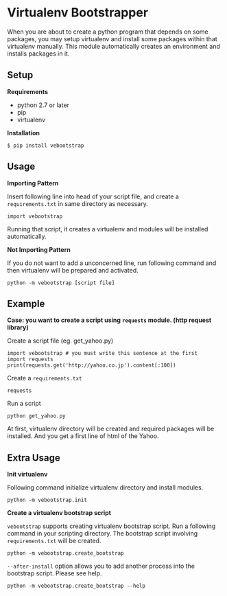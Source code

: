 Virtualenv Bootstrapper
========================

When you are about to create a python program that depends on some packages, you may setup virtualenv and install some packages within that virtualenv manually. This module automatically creates an environment and installs packages in it.

Setup
-------------

**Requirements**

* python 2.7 or later
* pip
* virtualenv

**Installation**

    $ pip install vebootstrap

Usage
--------------

**Importing Pattern**

Insert following line into head of your script file, and create a `requirements.txt` in same directory as necessary.

    import vebootstrap

Running that script, it creates a virtualenv and modules will be installed automatically.

**Not Importing Pattern**

If you do not want to add a unconcerned line, run following command and then virtualenv will be prepared and activated.

    python -m vebootstrap [script file]

Example
--------------

**Case: you want to create a script using `requests` module. (http request library)**

Create a script file (eg. get\_yahoo.py)

    import vebootstrap # you must write this sentence at the first
    import requests
    print(requests.get('http://yahoo.co.jp').content[:100])

Create a `requirements.txt`

    requests

Run a script

    python get_yahoo.py

At first, virtualenv directory will be created and required packages will be installed.
And you get a first line of html of the Yahoo.

Extra Usage
--------------

**Init virtualenv**

Following command initialize virtualenv directory and install modules.

    python -m vebootstrap.init

**Create a virtualenv bootstrap script**

`vebootstrap` supports creating virtualenv bootstrap script. Run a following command in your scripting directory. The bootstrap script involving `requirements.txt` will be created.

    python -m vebootstrap.create_bootstrap

`--after-install` option allows you to add another process into the bootstrap script. Please see help.

    python -m vebootstrap.create_bootstrap --help

